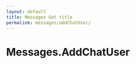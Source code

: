 ```yaml
---
layout: default
title: Messages Get title
permalink: messages/addChatUser/
---
```

# Messages.AddChatUser
